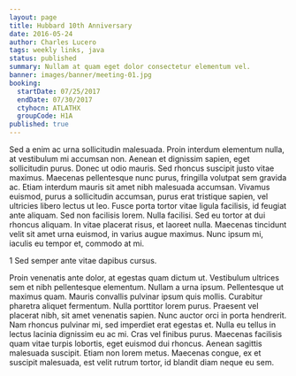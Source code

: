 ```yaml
---
layout: page
title: Hubbard 10th Anniversary
date: 2016-05-24
author: Charles Lucero
tags: weekly links, java
status: published
summary: Nullam at quam eget dolor consectetur elementum vel.
banner: images/banner/meeting-01.jpg
booking:
  startDate: 07/25/2017
  endDate: 07/30/2017
  ctyhocn: ATLATHX
  groupCode: H1A
published: true
---
```

Sed a enim ac urna sollicitudin malesuada. Proin interdum elementum nulla, at vestibulum mi accumsan non. Aenean et dignissim sapien, eget sollicitudin purus. Donec ut odio mauris. Sed rhoncus suscipit justo vitae maximus. Maecenas pellentesque nunc purus, fringilla volutpat sem gravida ac. Etiam interdum mauris sit amet nibh malesuada accumsan. Vivamus euismod, purus a sollicitudin accumsan, purus erat tristique sapien, vel ultricies libero lectus ut leo. Fusce porta tortor vitae ligula facilisis, id feugiat ante aliquam. Sed non facilisis lorem. Nulla facilisi. Sed eu tortor at dui rhoncus aliquam. In vitae placerat risus, et laoreet nulla. Maecenas tincidunt velit sit amet urna euismod, in varius augue maximus. Nunc ipsum mi, iaculis eu tempor et, commodo at mi.

1 Sed semper ante vitae dapibus cursus.

Proin venenatis ante dolor, at egestas quam dictum ut. Vestibulum ultrices sem et nibh pellentesque elementum. Nullam a urna ipsum. Pellentesque ut maximus quam. Mauris convallis pulvinar ipsum quis mollis. Curabitur pharetra aliquet fermentum. Nulla porttitor lorem purus. Praesent vel placerat nibh, sit amet venenatis sapien. Nunc auctor orci in porta hendrerit. Nam rhoncus pulvinar mi, sed imperdiet erat egestas et. Nulla eu tellus in lectus lacinia dignissim eu ac mi. Cras vel finibus purus. Maecenas facilisis quam vitae turpis lobortis, eget euismod dui rhoncus. Aenean sagittis malesuada suscipit. Etiam non lorem metus. Maecenas congue, ex et suscipit malesuada, est velit rutrum tortor, id blandit diam neque eu sem.
